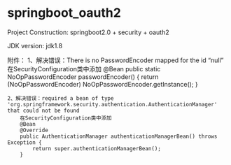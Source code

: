 # springboot_oauth2

Project Construction:
    springboot2.0 + security + oauth2

JDK version:
    jdk1.8

附件：
    1、解决错误：There is no PasswordEncoder mapped for the id “null”
        在SecurityConfiguration类中添加
        @Bean
        public static NoOpPasswordEncoder passwordEncoder() {
            return (NoOpPasswordEncoder) NoOpPasswordEncoder.getInstance();
        }

    2、解决错误：required a bean of type 'org.springframework.security.authentication.AuthenticationManager' that could not be found
        在SecurityConfiguration类中添加
        @Bean
        @Override
        public AuthenticationManager authenticationManagerBean() throws Exception {
            return super.authenticationManagerBean();
        }